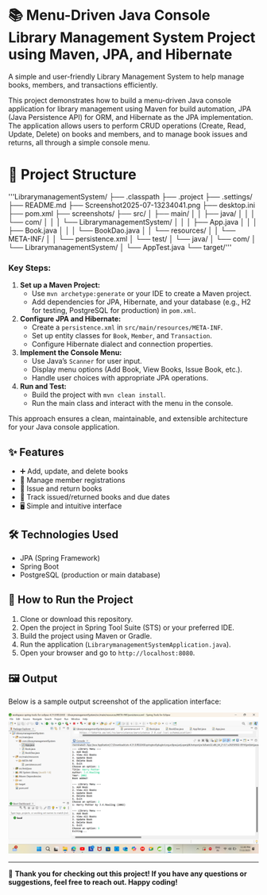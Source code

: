 # 📚 Menu-Driven Java Console Library Management System Project using Maven, JPA, and Hibernate

A simple and user-friendly Library Management System to help manage books, members, and transactions efficiently.

This project demonstrates how to build a menu-driven Java console application for library management using Maven for build automation, JPA (Java Persistence API) for ORM, and Hibernate as the JPA implementation. The application allows users to perform CRUD operations (Create, Read, Update, Delete) on books and members, and to manage book issues and returns, all through a simple console menu.

# 📂 Project Structure



'''LibrarymanagementSystem/
├── .classpath
├── .project
├── .settings/
├── README.md
├── Screenshot2025-07-13234041.png
├── desktop.ini
├── pom.xml
├── screenshots/
├── src/
│   ├── main/
│   │   ├── java/
│   │   │   └── com/
│   │   │       └── LibrarymanagementSystem/
│   │   │           ├── App.java
│   │   │           ├── Book.java
│   │   │           └── BookDao.java
│   │   └── resources/
│   │       └── META-INF/
│   │           └── persistence.xml
│   └── test/
│       └── java/
│           └── com/
│               └── LibrarymanagementSystem/
│                   └── AppTest.java
└── target/'''

### Key Steps:
1. **Set up a Maven Project:**
   - Use `mvn archetype:generate` or your IDE to create a Maven project.
    - Add dependencies for JPA, Hibernate, and your database (e.g., H2 for testing, PostgreSQL for production) in `pom.xml`.
2. **Configure JPA and Hibernate:**
   - Create a `persistence.xml` in `src/main/resources/META-INF`.
   - Set up entity classes for `Book`, `Member`, and `Transaction`.
   - Configure Hibernate dialect and connection properties.
3. **Implement the Console Menu:**
   - Use Java’s `Scanner` for user input.
   - Display menu options (Add Book, View Books, Issue Book, etc.).
   - Handle user choices with appropriate JPA operations.
4. **Run and Test:**
   - Build the project with `mvn clean install`.
   - Run the main class and interact with the menu in the console.

This approach ensures a clean, maintainable, and extensible architecture for your Java console application.

## ✨ Features
- ➕ Add, update, and delete books
- 👥 Manage member registrations
- 📖 Issue and return books
- 📅 Track issued/returned books and due dates
- 🖥️ Simple and intuitive interface

## 🛠️ Technologies Used
- JPA (Spring Framework)
- Spring Boot
- PostgreSQL (production or main database)


## 🚀 How to Run the Project
1. Clone or download this repository.
2. Open the project in Spring Tool Suite (STS) or your preferred IDE.
3. Build the project using Maven or Gradle.
4. Run the application (`LibrarymanagementSystemApplication.java`).
5. Open your browser and go to `http://localhost:8080`.

## 🖼️ Output
Below is a sample output screenshot of the application interface:

![Application Screenshot](Screenshot2025-07-13234041.png)

---

🙏 **Thank you for checking out this project! If you have any questions or suggestions, feel free to reach out. Happy coding!**

